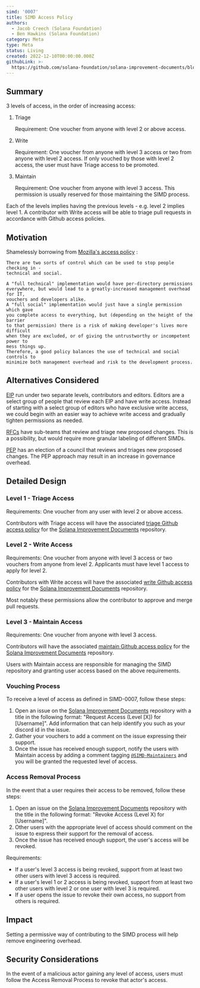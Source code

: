 ```yaml
---
simd: '0007'
title: SIMD Access Policy
authors:
  - Jacob Creech (Solana Foundation)
  - Ben Hawkins (Solana Foundation)
category: Meta
type: Meta
status: Living
created: 2022-12-10T00:00:00.000Z
githubLink: >-
  https://github.com/solana-foundation/solana-improvement-documents/blob/main/proposals/0007-anything.md
---
```


## Summary

3 levels of access, in the order of increasing access:

1. Triage

    Requirement: One voucher from anyone with level 2 or above access.

2. Write

    Requirement: One voucher from anyone with level 3 access or two from
anyone with level 2 access. If only vouched by those with level 2 access, the
user must have Triage access to be promoted.

3. Maintain

    Requirement: One voucher from anyone with level 3 access. This permission
is usually reserved for those maintaining the SIMD process.

Each of the levels implies having the previous levels - e.g. level 2 implies
level 1. A contributor with Write access will be able to triage pull requests
in accordance with Github access policies.

## Motivation

Shamelessly borrowing from [Mozilla's access 
policy](https://www.mozilla.org/en-US/about/governance/policies/commit/access-policy/)
: 

```
There are two sorts of control which can be used to stop people checking in -
technical and social.

A "full technical" implementation would have per-directory permissions
everywhere, but would lead to a greatly-increased management overhead for IT,
vouchers and developers alike.
A "full social" implementation would just have a single permission which gave
you complete access to everything, but (depending on the height of the barrier
to that permission) there is a risk of making developer's lives more difficult
when they are excluded, or of giving the untrustworthy or incompetent power to
mess things up.
Therefore, a good policy balances the use of technical and social controls to
minimize both management overhead and risk to the development process.
```

## Alternatives Considered

[EIP](https://github.com/ethereum/EIPs) run under two separate levels,
contributors and editors. Editors are a select group of people that review each
EIP and have write access. Instead of starting with a select group of editors
who have exclusive write access, we could begin with an easier way to achieve
write access and gradually tighten permissions as needed.

[RFCs](https://www.rust-lang.org/governance) have sub-teams that review and
triage new proposed changes. This is a possibility, but would require more
granular labeling of different SIMDs.

[PEP](https://peps.python.org/pep-0013/) has an election of a council that
reviews and triages new proposed changes. The PEP approach may result in an
increase in governance overhead.

## Detailed Design

### Level 1 - Triage Access

Requirements: One voucher from any user with level 2 or above access.

Contributors with Triage access will have the associated [triage Github access
policy](https://docs.github.com/en/organizations/managing-user-access-to-your-organizations-repositories/repository-roles-for-an-organization#permissions-for-each-role)
for the [Solana Improvement
Documents](https://github.com/solana-foundation/solana-improvement-documents)
repository.

### Level 2 - Write Access

Requirements: One voucher from anyone with level 3 access or two vouchers from
anyone from level 2. Applicants must have level 1 access to apply for level 2.

Contributors with Write access will have the associated [write Github access
policy](https://docs.github.com/en/organizations/managing-user-access-to-your-organizations-repositories/repository-roles-for-an-organization#permissions-for-each-role)
for the [Solana Improvement
Documents](https://github.com/solana-foundation/solana-improvement-documents)
repository.

Most notably these permissions allow the contributor to approve and merge pull
requests.

### Level 3 - Maintain Access

Requirements: One voucher from anyone with level 3 access.

Contributors will have the associated [maintain Github access
policy](https://docs.github.com/en/organizations/managing-user-access-to-your-organizations-repositories/repository-roles-for-an-organization#permissions-for-each-role)
for the [Solana Improvement
Documents](https://github.com/solana-foundation/solana-improvement-documents)
repository.

Users with Maintain access are responsible for managing the SIMD repository and
granting user access based on the above requirements.

### Vouching Process 

To receive a level of access as defined in SIMD-0007, follow these steps:

1. Open an issue on the [Solana Improvement
Documents](https://github.com/solana-foundation/solana-improvement-documents)
repository with a title in the following format: "Request Access (Level [X])
for [Username]". Add information that can help identify you such as your 
discord id in the issue.
2. Gather your vouchers to add a comment on the issue expressing their support.
3. Once the issue has received enough support, notify the users with Maintain
access by adding a comment tagging
[`@SIMD-Maintainers`](https://github.com/orgs/solana-foundation/teams/simd-maintainers)
and you will be granted the requested level of access.

### Access Removal Process

In the event that a user requires their access to be removed, follow these
steps:

1. Open an issue on the [Solana Improvement
Documents](https://github.com/solana-foundation/solana-improvement-documents)
repository with the title in the following format: "Revoke Access (Level X) for
[Username]".
2. Other users with the appropriate level of access should comment on the issue
to express their support for the removal of access.
3. Once the issue has received enough support, the user's access will be
revoked.

Requirements:

- If a user's level 3 access is being revoked, support from at least two other
users with level 3 access is required.
- If a user's level 1 or 2 access is being revoked, support from at least two 
other users with level 2 or one user with level 3 is required.
- If a user opens the issue to revoke their own access, no support from others
is required.

## Impact

Setting a permissive way of contributing to the SIMD process will help remove
engineering overhead.

## Security Considerations

In the event of a malicious actor gaining any level of access, users must
follow the Access Removal Process to revoke that actor's access.
